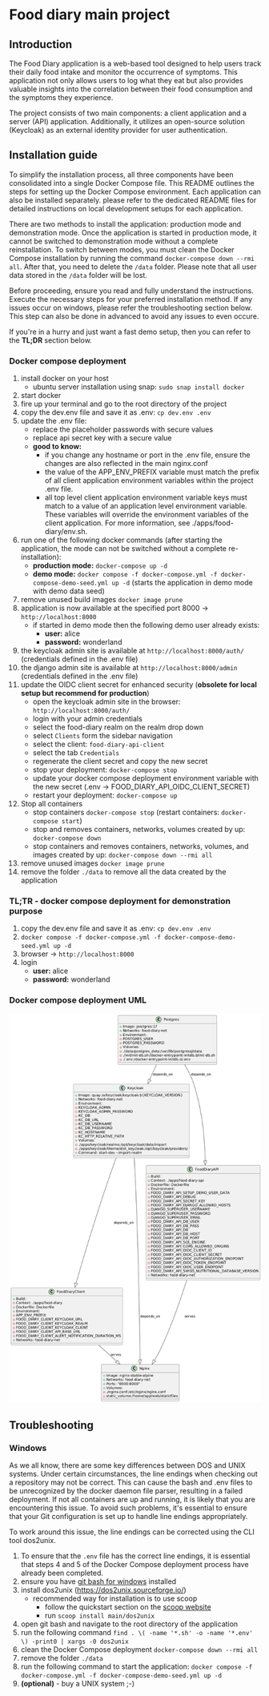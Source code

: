 # Food diary main project

## Introduction

The Food Diary application is a web-based tool designed to help users track their daily food intake and monitor the occurrence of symptoms. 
This application not only allows users to log what they eat but also provides valuable insights into the correlation between their food consumption and the symptoms they experience.

The project consists of two main components: a client application and a server (API) application. Additionally, it utilizes an open-source solution (Keycloak) as an external identity provider for user authentication.

## Installation guide
To simplify the installation process, all three components have been consolidated into a single Docker Compose file. This README outlines the steps for setting up the Docker Compose environment. 
Each application can also be installed separately. please refer to the dedicated README files for detailed instructions on local development setups for each application.

There are two methods to install the application: production mode and demonstration mode. Once the application is started in production mode, it cannot be switched to demonstration mode without a complete reinstallation.
To switch between modes, you must clean the Docker Compose installation by running the command `docker-compose down --rmi all`. After that, you need to delete the `/data` folder. Please note that all user data stored in the `/data` folder will be lost.

Before proceeding, ensure you read and fully understand the instructions. Execute the necessary steps for your preferred installation method. 
If any issues occur on windows, please refer the troubleshooting section below. This step can also be done in advanced to avoid any issues to even occure.

If you're in a hurry and just want a fast demo setup, then you can refer to the **TL;DR** section below.

### Docker compose deployment
1. install docker on your host
   - ubuntu server installation using snap: `sudo snap install docker`
2. start docker
3. fire up your terminal and go to the root directory of the project
4. copy the dev.env file and save it as .env: `cp dev.env .env`
5. update the .env file:
   - replace the placeholder passwords with secure values
   - replace api secret key with a secure value
   - **good to know:**
     - if you change any hostname or port in the .env file, ensure the changes are also reflected in the main nginx.conf
     - the value of the APP_ENV_PREFIX variable must match the prefix of all client application environment variables within the project .env file. 
     - all top level client application environment variable keys must match to a value of an application level environment variable. These variables will override the environment variables of the client application. For more information, see ./apps/food-diary/env.sh.
6. run one of the following docker commands (after starting the application, the mode can not be switched without a complete re-installation): 
   - **production mode:** `docker-compose up -d`
   - **demo mode:** `docker compose -f docker-compose.yml -f docker-compose-demo-seed.yml up -d` (starts the application in demo mode with demo data seed)
7. remove unused build images `docker image prune`
8. application is now available at the specified port 8000 -> `http://localhost:8000`
   - if started in demo mode then the following demo user already exists:
      - **user:** alice 
      - **password:** wonderland 
9. the keycloak admin site is available at `http://localhost:8000/auth/` (credentials defined in the .env file)
10. the django admin site is available at `http://localhost:8000/admin` (credentials defined in the .env file)
11. update the OIDC client secret for enhanced security (**obsolete for local setup but recommend for production**)
    - open the keycloak admin site in the browser: `http://localhost:8000/auth/`
    - login with your admin credentials
    - select the food-diary realm on the realm drop down
    - select `Clients` form the sidebar navigation
    - select the client: `food-diary-api-client`
    - select the tab `Credentials`
    - regenerate the client secret and copy the new secret
    - stop your deployment: `docker-compose stop`
    - update your docker compose deployment environment variable with the new secret (.env -> FOOD_DIARY_API_OIDC_CLIENT_SECRET) 
    - restart your deployment: `docker-compose up`
12. Stop all containers
    - stop containers `docker-compose stop` (restart containers: `docker-compose start`)
    - stop and removes containers, networks, volumes created by up: `docker-compose down`
    - stop containers and removes containers, networks, volumes, and images created by up: `docker-compose down --rmi all`
13. remove unused images `docker image prune`
14. remove the folder `./data` to remove all the data created by the application

### TL;TR - docker compose deployment for demonstration purpose
1. copy the dev.env file and save it as .env: `cp dev.env .env`
2. `docker compose -f docker-compose.yml -f docker-compose-demo-seed.yml up -d`
3. browser -> `http://localhost:8000`
4. login
   - **user:** alice
   - **password:** wonderland

### Docker compose deployment UML
![plantuml](./docs/plantuml.png)

## Troubleshooting
### Windows
As we all know, there are some key differences between DOS and UNIX systems. Under certain circumstances, the line endings when checking out a repository may not be correct. This can cause the bash and .env files to be unrecognized by the docker daemon file parser, resulting in a failed deployment.
If not all containers are up and running, it is likely that you are encountering this issue.
To avoid such problems, it's essential to ensure that your Git configuration is set up to handle line endings appropriately.

To work around this issue, the line endings can be corrected using the CLI tool dos2unix.

1. To ensure that the `.env` file has the correct line endings, it is essential that steps 4 and 5 of the Docker Compose deployment process have already been completed.
2. ensure you have [git bash for windows](https://gitforwindows.org/) installed
3. install dos2unix (https://dos2unix.sourceforge.io/)
   - recommended way for installation is to use scoop
     - follow the quickstart section on the [scoop website](https://scoop.sh/)
     - run `scoop install main/dos2unix`
4. open git bash and navigate to the root directory of the application
5. run the following command `find . \( -name '*.sh' -o -name '*.env' \) -print0 | xargs -0 dos2unix`
6. clean the Docker Compose deployment `docker-compose down --rmi all`
7. remove the folder `./data`
8. run the following command to start the application: `docker compose -f docker-compose.yml -f docker-compose-demo-seed.yml up -d`
9. **(optional)** - buy a UNIX system ;-)